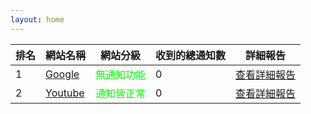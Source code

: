 ```yaml
---
layout: home
---
```


| 排名 | 網站名稱 | 網站分級       | 收到的總通知數 | 詳細報告 |
| ------ | ------ | --------- | ------ | ------ |
| 1 | [Google](https://www.google.com) | <font color="#00FF00">無通知功能</font> | 0 | [查看詳細報告]() |
| 2 | [Youtube](https://www.youtube.com) | <font color="#00FF00">通知皆正常</font> | 0 | [查看詳細報告]() |
